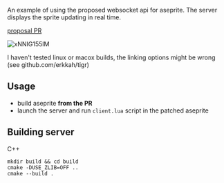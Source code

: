 An example of using the proposed websocket api for aseprite. The server displays the sprite updating in real time.

[proposal PR](https://github.com/aseprite/aseprite/pull/2980)

![xNNIG155lM](https://user-images.githubusercontent.com/49268426/135765267-6e77fefe-7fa0-45eb-8a9b-9525d6713caf.gif)

I haven't tested linux or macox builds, the linking options might be wrong (see github.com/erkkah/tigr)

## Usage
 - build aseprite **from the PR**
 - launch the server and run `client.lua` script in the patched aseprite
## Building server
C++
```shell
mkdir build && cd build
cmake -DUSE_ZLIB=OFF ..
cmake --build .
```
